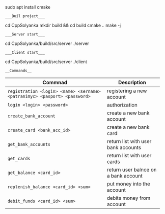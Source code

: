 sudo apt install cmake
```
___Buil project___
```
cd CppSolyanka
mkdir build && cd build
cmake ..
make -j
```
___Server start___
```
cd CppSolyanka/build/src/server
./server
```
___Client start___
```
cd CppSolyanka/build/src/server
./client
```
__Commands__
```

|                                  Commnad                                  |              Description             |
|---------------------------------------------------------------------------|--------------------------------------|
| `registration <login> <name> <sername> <patranimyc> <pasport> <password>` | registering a new account            |
| `login <login> <password>`                                                | authorization                        |
| `create_bank_account`                                                     | create a new bank account            |
| `create_card <bank_acc_id>`                                               | create a new bank card               |
| `get_bank_accounts`                                                       | return list with user bank accounts  |
| `get_cards`                                                               | return list with user cards          |
| `get_balance <card_id>`                                                   | return user balnce on a bank account |
| `replenish_balance <card_id> <sum>`                                       | put money into the account           |
| `debit_funds <card_id> <sum>`                                             | debits money from account            |
